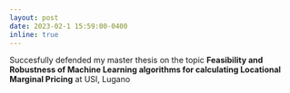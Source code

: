 ```yaml
---
layout: post
date: 2023-02-1 15:59:00-0400
inline: true
---
```


Succesfully defended my master thesis on the topic **Feasibility and Robustness of Machine Learning algorithms for calculating Locational Marginal Pricing** at USI, Lugano